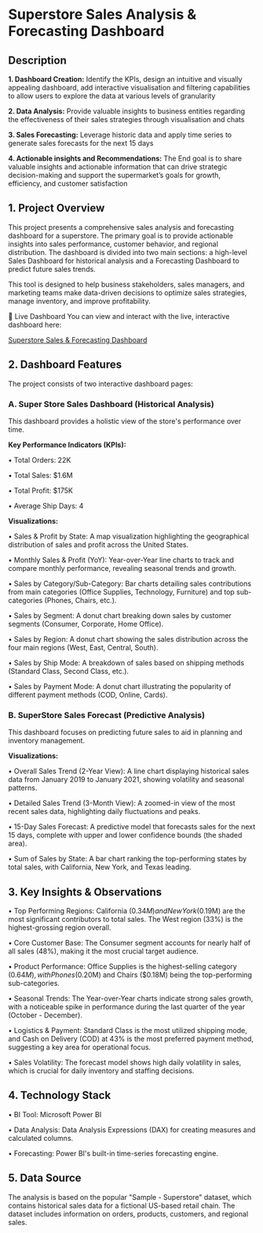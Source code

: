 # Superstore Sales Analysis & Forecasting Dashboard

## Description

__1. Dashboard Creation:__ Identify the KPIs, design an intuitive and visually appealing dashboard, add interactive visualisation and filtering capabilities to allow users to explore the data at various levels of granularity

__2. Data Analysis:__ Provide valuable insights to business entities regarding the effectiveness of their sales strategies through visualisation and chats

__3. Sales Forecasting:__ Leverage historic data and apply time series to generate sales forecasts for the next 15 days

__4. Actionable insights and Recommendations:__ The End goal is to share valuable insights and actionable information that can drive strategic decision-making and support the supermarket’s goals for growth, efficiency, and customer satisfaction

## 1. Project Overview
This project presents a comprehensive sales analysis and forecasting dashboard for a superstore. The primary goal is to provide actionable insights into sales performance, customer behavior, and regional distribution. The dashboard is divided into two main sections: a high-level Sales Dashboard for historical analysis and a Forecasting Dashboard to predict future sales trends.

This tool is designed to help business stakeholders, sales managers, and marketing teams make data-driven decisions to optimize sales strategies, manage inventory, and improve profitability.

🚀 Live Dashboard
You can view and interact with the live, interactive dashboard here:

[Superstore Sales & Forecasting Dashboard](https://app.powerbi.com/view?r=eyJrIjoiNTU3ODIyNzctMjAwZC00ZDQ4LTlmY2ItNWY0MDk1ZDZjN2JlIiwidCI6ImZmMjRlZDZkLTIzZTEtNGQ3YS05OTAwLTFmNTZhYjIxNjcwNSJ9)

## 2. Dashboard Features
The project consists of two interactive dashboard pages:

### A. Super Store Sales Dashboard (Historical Analysis)
This dashboard provides a holistic view of the store's performance over time.

__Key Performance Indicators (KPIs):__

• Total Orders: 22K

• Total Sales: $1.6M

• Total Profit: $175K

• Average Ship Days: 4

__Visualizations:__

• Sales & Profit by State: A map visualization highlighting the geographical distribution of sales and profit across the United States.

• Monthly Sales & Profit (YoY): Year-over-Year line charts to track and compare monthly performance, revealing seasonal trends and growth.

• Sales by Category/Sub-Category: Bar charts detailing sales contributions from main categories (Office Supplies, Technology, Furniture) and top sub-categories (Phones, Chairs, etc.).

• Sales by Segment: A donut chart breaking down sales by customer segments (Consumer, Corporate, Home Office).

• Sales by Region: A donut chart showing the sales distribution across the four main regions (West, East, Central, South).

• Sales by Ship Mode: A breakdown of sales based on shipping methods (Standard Class, Second Class, etc.).

• Sales by Payment Mode: A donut chart illustrating the popularity of different payment methods (COD, Online, Cards).

### B. SuperStore Sales Forecast (Predictive Analysis)
This dashboard focuses on predicting future sales to aid in planning and inventory management.

__Visualizations:__

• Overall Sales Trend (2-Year View): A line chart displaying historical sales data from January 2019 to January 2021, showing volatility and seasonal patterns.

• Detailed Sales Trend (3-Month View): A zoomed-in view of the most recent sales data, highlighting daily fluctuations and peaks.

• 15-Day Sales Forecast: A predictive model that forecasts sales for the next 15 days, complete with upper and lower confidence bounds (the shaded area).

• Sum of Sales by State: A bar chart ranking the top-performing states by total sales, with California, New York, and Texas leading.

## 3. Key Insights & Observations
• Top Performing Regions: California ($0.34M) and New York ($0.19M) are the most significant contributors to total sales. The West region (33%) is the highest-grossing region overall.

• Core Customer Base: The Consumer segment accounts for nearly half of all sales (48%), making it the most crucial target audience.

• Product Performance: Office Supplies is the highest-selling category ($0.64M), with Phones ($0.20M) and Chairs ($0.18M) being the top-performing sub-categories.

• Seasonal Trends: The Year-over-Year charts indicate strong sales growth, with a noticeable spike in performance during the last quarter of the year (October - December).

• Logistics & Payment: Standard Class is the most utilized shipping mode, and Cash on Delivery (COD) at 43% is the most preferred payment method, suggesting a key area for operational focus.

• Sales Volatility: The forecast model shows high daily volatility in sales, which is crucial for daily inventory and staffing decisions.

## 4. Technology Stack
• BI Tool: Microsoft Power BI

• Data Analysis: Data Analysis Expressions (DAX) for creating measures and calculated columns.

• Forecasting: Power BI's built-in time-series forecasting engine.

## 5. Data Source
The analysis is based on the popular "Sample - Superstore" dataset, which contains historical sales data for a fictional US-based retail chain. The dataset includes information on orders, products, customers, and regional sales.
